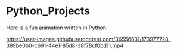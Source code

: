 # Python_Projects
Here is a fun animation written in Python


https://user-images.githubusercontent.com/36556631/173977728-389be0b0-c691-44e1-85d8-38f78cf0bd11.mp4


